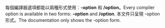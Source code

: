 
<span data-ttu-id="4bf67-101">每個編譯器選項都能以兩種形式使用︰**-option** 和 **/option**。</span><span class="sxs-lookup"><span data-stu-id="4bf67-101">Every compiler option is available in two forms: **-option** and **/option**.</span></span> <span data-ttu-id="4bf67-102">本文件只呈現 -option 形式。</span><span class="sxs-lookup"><span data-stu-id="4bf67-102">The documentation only shows the -option form.</span></span> 
